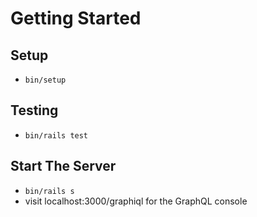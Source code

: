 # Getting Started

## Setup

- `bin/setup`

## Testing

- `bin/rails test`

## Start The Server

- `bin/rails s`
- visit localhost:3000/graphiql for the GraphQL console
